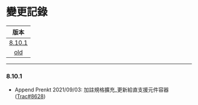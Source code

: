 變更記錄
===
| 版本 |
| :---: |
| [8.10.1](#v8_10_1) |
| [old](#old) |

***

### <a id='v8_10_1'></a>8.10.1
* Append Prenkt 2021/09/03: 加註規格擴充_更新給直支援元件容器 ([Trac#8628])


<!-- 圖片 -->


<!-- 超連結 -->
[Trac#8628]:http://trac.uneec.com/trac/neco/ticket/8628 "#8628"


